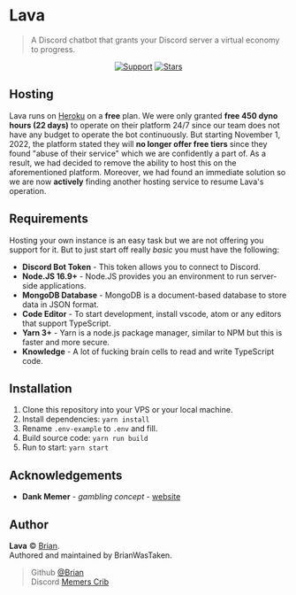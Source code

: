# Lava

> A Discord chatbot that grants your Discord server a virtual economy to progress.

<div align="center">
  
[![Support](https://img.shields.io/discord/691416705917779999?color=007ACC&label=Support&style=for-the-badge)](https://discord.gg/memer)
[![Stars](https://img.shields.io/github/stars/BrianWasTaken/lava?color=007ACC&logo=github&style=for-the-badge)](.)

</div>

## Hosting

<!-- a href="https://heroku.com/deploy?template=https://github.com/BrianWasTaken/lava">
  <img src="https://www.herokucdn.com/deploy/button.svg" alt="Deploy">
</a -->

Lava runs on [Heroku](https://heroku.com) on a **free** plan. We were only granted **free 450 dyno hours (22 days)** to operate on their platform 24/7 since our team does not have any budget to operate the bot continuously. But starting November 1, 2022, the platform stated they will **no longer offer free tiers** since they found "abuse of their service" which we are confidently a part of. As a result, we had decided to remove the ability to host this on the aforementioned platform. Moreover, we had found an immediate solution so we are now **actively** finding another hosting service to resume Lava's operation.

## Requirements
Hosting your own instance is an easy task but we are not offering you support for it. But to just start off really *basic* you must have the following:

-   **Discord Bot Token** - This token allows you to connect to Discord.
-   **Node.JS 16.9+** - Node.JS provides you an environment to run server-side applications.
-   **MongoDB Database** - MongoDB is a document-based database to store data in JSON format.
-   **Code Editor** - To start development, install vscode, atom or any editors that support TypeScript.
-   **Yarn 3+** - Yarn is a node.js package manager, similar to NPM but this is faster and more secure.
-   **Knowledge** - A lot of fucking brain cells to read and write TypeScript code. 

## Installation

1. Clone this repository into your VPS or your local machine.
2. Install dependencies: `yarn install`
3. Rename `.env-example` to `.env` and fill.
4. Build source code: `yarn run build`
5. Run to start: `yarn start`

## Acknowledgements

-   **Dank Memer** - _gambling concept_ - [website](https://dankmemer.lol)

## Author

**Lava** © [Brian](https://github.com/BrianWasTaken).\
Authored and maintained by BrianWasTaken.

> Github [@Brian](https://github.com/BrianWasTaken)\
> Discord [Memers Crib](https://discord.gg/memer)
